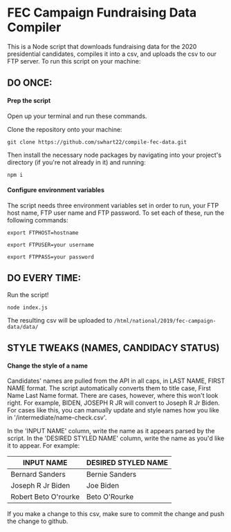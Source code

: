 # FEC Campaign Fundraising Data Compiler

This is a Node script that downloads fundraising data for the 2020 presidential candidates, compiles it into a csv, and uploads the csv to our FTP server. To run this script on your machine:

## DO ONCE:

#### Prep the script

Open up your terminal and run these commands.

Clone the repository onto your machine:

`git clone https://github.com/swhart22/compile-fec-data.git`

Then install the necessary node packages by navigating into your project's directory (if you're not already in it) and running:

`npm i`

#### Configure environment variables

The script needs three environment variables set in order to run, your FTP host name, FTP user name and FTP password. To set each of these, run the following commands:

`export FTPHOST=hostname`

`export FTPUSER=your username`

`export FTPPASS=your password`

## DO EVERY TIME:

Run the script!

`node index.js`

The resulting csv will be uploaded to `/html/national/2019/fec-campaign-data/data/`

## STYLE TWEAKS (NAMES, CANDIDACY STATUS)

#### Change the style of a name

Candidates' names are pulled from the API in all caps, in LAST NAME, FIRST NAME format. The script automatically converts them to title case, First Name Last Name format. There are cases, however, where this won't look right. For example, BIDEN, JOSEPH R JR will convert to Joseph R Jr Biden. For cases like this, you can manually update and style names how you like in '/intermediate/name-check.csv'. 

In the 'INPUT NAME' column, write the name as it appears parsed by the script. In the 'DESIRED STYLED NAME' column, write the name as you'd like it to appear. For example:

INPUT NAME | DESIRED STYLED NAME
--- | ---
Bernard Sanders | Bernie Sanders
Joseph R Jr Biden | Joe Biden
Robert Beto O'rourke | Beto O'Rourke

If you make a change to this csv, make sure to commit the change and push the change to github.

